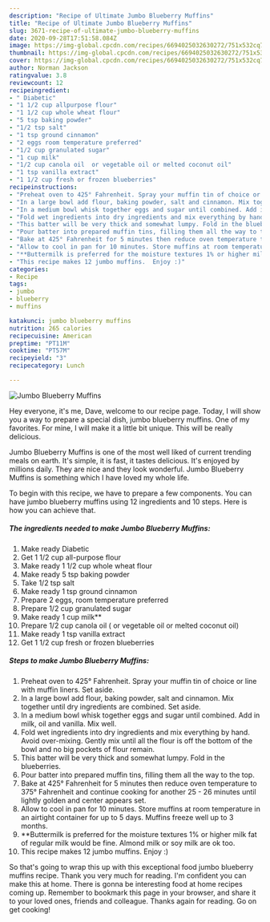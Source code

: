 ```yaml
---
description: "Recipe of Ultimate Jumbo Blueberry Muffins"
title: "Recipe of Ultimate Jumbo Blueberry Muffins"
slug: 3671-recipe-of-ultimate-jumbo-blueberry-muffins
date: 2020-09-28T17:51:58.084Z
image: https://img-global.cpcdn.com/recipes/6694025032630272/751x532cq70/jumbo-blueberry-muffins-recipe-main-photo.jpg
thumbnail: https://img-global.cpcdn.com/recipes/6694025032630272/751x532cq70/jumbo-blueberry-muffins-recipe-main-photo.jpg
cover: https://img-global.cpcdn.com/recipes/6694025032630272/751x532cq70/jumbo-blueberry-muffins-recipe-main-photo.jpg
author: Norman Jackson
ratingvalue: 3.8
reviewcount: 12
recipeingredient:
- " Diabetic"
- "1 1/2 cup allpurpose flour"
- "1 1/2 cup whole wheat flour"
- "5 tsp baking powder"
- "1/2 tsp salt"
- "1 tsp ground cinnamon"
- "2 eggs room temperature preferred"
- "1/2 cup granulated sugar"
- "1 cup milk"
- "1/2 cup canola oil  or vegetable oil or melted coconut oil"
- "1 tsp vanilla extract"
- "1 1/2 cup fresh or frozen blueberries"
recipeinstructions:
- "Preheat oven to 425° Fahrenheit. Spray your muffin tin of choice or line with muffin liners.  Set aside."
- "In a large bowl add flour, baking powder, salt and cinnamon. Mix together until dry ingredients are combined. Set aside."
- "In a medium bowl whisk together eggs and sugar until combined. Add in milk, oil and vanilla. Mix well."
- "Fold wet ingredients into dry ingredients and mix everything by hand. Avoid over-mixing.  Gently mix until all the flour is off the bottom of the bowl and no big pockets of flour remain."
- "This batter will be very thick and somewhat lumpy. Fold in the blueberries."
- "Pour batter into prepared muffin tins, filling them all the way to the top."
- "Bake at 425° Fahrenheit for 5 minutes then reduce oven temperature to 375° Fahrenheit and continue cooking for another 25 - 26 minutes until lightly golden and center appears set."
- "Allow to cool in pan for 10 minutes. Store muffins at room temperature in an airtight container for up to 5 days. Muffins freeze well up to 3 months."
- "**Buttermilk is preferred for the moisture textures 1% or higher milk fat of regular milk would be fine. Almond milk or soy milk are ok too."
- "This recipe makes 12 jumbo muffins.  Enjoy :)"
categories:
- Recipe
tags:
- jumbo
- blueberry
- muffins

katakunci: jumbo blueberry muffins 
nutrition: 265 calories
recipecuisine: American
preptime: "PT11M"
cooktime: "PT57M"
recipeyield: "3"
recipecategory: Lunch

---
```



![Jumbo Blueberry Muffins](https://img-global.cpcdn.com/recipes/6694025032630272/751x532cq70/jumbo-blueberry-muffins-recipe-main-photo.jpg)

Hey everyone, it's me, Dave, welcome to our recipe page. Today, I will show you a way to prepare a special dish, jumbo blueberry muffins. One of my favorites. For mine, I will make it a little bit unique. This will be really delicious.



Jumbo Blueberry Muffins is one of the most well liked of current trending meals on earth. It's simple, it is fast, it tastes delicious. It's enjoyed by millions daily. They are nice and they look wonderful. Jumbo Blueberry Muffins is something which I have loved my whole life.


To begin with this recipe, we have to prepare a few components. You can have jumbo blueberry muffins using 12 ingredients and 10 steps. Here is how you can achieve that.

<!--inarticleads1-->

##### The ingredients needed to make Jumbo Blueberry Muffins:

1. Make ready  Diabetic
1. Get 1 1/2 cup all-purpose flour
1. Make ready 1 1/2 cup whole wheat flour
1. Make ready 5 tsp baking powder
1. Take 1/2 tsp salt
1. Make ready 1 tsp ground cinnamon
1. Prepare 2 eggs, room temperature preferred
1. Prepare 1/2 cup granulated sugar
1. Make ready 1 cup milk**
1. Prepare 1/2 cup canola oil ( or vegetable oil or melted coconut oil)
1. Make ready 1 tsp vanilla extract
1. Get 1 1/2 cup fresh or frozen blueberries




<!--inarticleads2-->

##### Steps to make Jumbo Blueberry Muffins:

1. Preheat oven to 425° Fahrenheit. Spray your muffin tin of choice or line with muffin liners.  Set aside.
1. In a large bowl add flour, baking powder, salt and cinnamon. Mix together until dry ingredients are combined. Set aside.
1. In a medium bowl whisk together eggs and sugar until combined. Add in milk, oil and vanilla. Mix well.
1. Fold wet ingredients into dry ingredients and mix everything by hand. Avoid over-mixing.  Gently mix until all the flour is off the bottom of the bowl and no big pockets of flour remain.
1. This batter will be very thick and somewhat lumpy. Fold in the blueberries.
1. Pour batter into prepared muffin tins, filling them all the way to the top.
1. Bake at 425° Fahrenheit for 5 minutes then reduce oven temperature to 375° Fahrenheit and continue cooking for another 25 - 26 minutes until lightly golden and center appears set.
1. Allow to cool in pan for 10 minutes. Store muffins at room temperature in an airtight container for up to 5 days. Muffins freeze well up to 3 months.
1. **Buttermilk is preferred for the moisture textures 1% or higher milk fat of regular milk would be fine. Almond milk or soy milk are ok too.
1. This recipe makes 12 jumbo muffins.  Enjoy :)




So that's going to wrap this up with this exceptional food jumbo blueberry muffins recipe. Thank you very much for reading. I'm confident you can make this at home. There is gonna be interesting food at home recipes coming up. Remember to bookmark this page in your browser, and share it to your loved ones, friends and colleague. Thanks again for reading. Go on get cooking!

